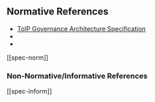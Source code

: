 ## Normative References

[//]: # (Pandoc Formatting Macros)

[//]: # (# Normative References)

[//]: # (::: { #nrm:pdf2 .normref label="ISO 32000-2" })

[//]: # (ISO 32000-2, *Document management --- Portable Document Format --- Part 2: PDF 2.0*)

[//]: # (:::)

* [ToIP Governance Architecture Specification](https://wiki.trustoverip.org/pages/viewpage.action?pageId=71241)
* 
*  



[[spec-norm]]

### Non-Normative/Informative References

[[spec-inform]]
